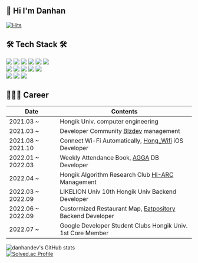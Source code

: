 ## 👋 Hi I'm Danhan
[![Hits](https://hits.seeyoufarm.com/api/count/incr/badge.svg?url=https%3A%2F%2Fgithub.com%2Fdanhandev&count_bg=%233B5998&title_bg=%23DFE3EE&icon=&icon_color=%23E7E7E7&title=hits&edge_flat=false)](https://hits.seeyoufarm.com)</br>

## 🛠 Tech Stack 🛠
![](https://img.shields.io/badge/python-3776AB?style=flat&logo=python&logoColor=white) ![](https://img.shields.io/badge/c++-00599C?style=flat&logo=c%2B%2B&logoColor=white) ![](https://img.shields.io/badge/c-A8B9CC?style=flat&logo=C&logoColor=white)  ![](https://img.shields.io/badge/swift-F05138?style=flat&logo=swift&logoColor=white) ![](https://img.shields.io/badge/Django-092E20?style=flat&logo=django&logoColor=white) ![](https://img.shields.io/badge/Flutter-02569B?style=flat&logo=flutter&logoColor=white)</br>
![](https://img.shields.io/badge/Gunicorn-499848?style=flat&logo=Gunicorn&logoColor=white) ![](https://img.shields.io/badge/Nginx-009639?style=flat&logo=Nginx&logoColor=white) ![](https://img.shields.io/badge/MySQL-4479A1?style=flat&logo=mysql&logoColor=white) ![](https://img.shields.io/badge/Amazon_AWS-232F3E?style=flat&logo=amazonaws&logoColor=white) ![](https://img.shields.io/badge/firebase-FFCA28?style=flat&logo=firebase&logoColor=white)</br>
![](https://img.shields.io/badge/git-F05032?style=flat&logo=git&logoColor=white) ![](https://img.shields.io/badge/github-181717?style=flat&logo=github&logoColor=white) ![](https://img.shields.io/badge/Notion-000000?style=flat&logo=notion&logoColor=white)</br>


## 👩🏻‍💻 Career

|Date|Contents|
|------|---|
|2021.03 ~ |Hongik Univ. computer engineering|
|2021.03 ~ |Developer Community [Blzdev](https://github.com/BlazingDevs) management|
|2021.08 ~ 2021.10|Connect Wi-Fi Automatically, [Hong_Wifi](https://github.com/HongWifi) iOS Developer|
|2022.01 ~ 2022.03| Weekly Attendance Book, [AGGA](https://github.com/sehandev/dongan-youth) DB Developer|
|2022.04 ~ |Hongik Algorithm Research Club [HI-ARC](https://www.hi-arc.org/) Management|
|2022.03 ~ 2022.09|LIKELION Univ 10th Hongik Univ Backend Developer|
|2022.06 ~ 2022.09|Custormized Restaurant Map, [Eatpository](https://github.com/2022Eatpository/Eatpository) Backend Developer|
|2022.07 ~ |Google Developer Student Clubs Hongik Univ. 1st Core Member|


![danhandev's GitHub stats](https://github-readme-stats.vercel.app/api?username=danhandev&show_icons=true&theme=tokyonight)</br>
[![Solved.ac Profile](http://mazassumnida.wtf/api/v2/generate_badge?boj=danhandev)](https://solved.ac/danhandev/)


